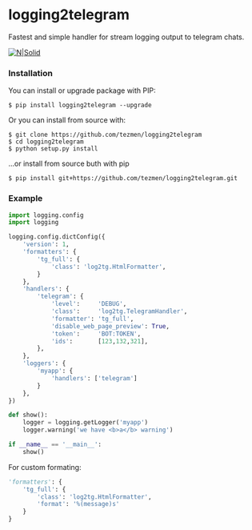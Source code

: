 # logging2telegram

Fastest and simple handler for stream logging output to telegram chats. 

[![N|Solid](https://img.shields.io/pypi/pyversions/logging2telegram.svg)](https://pypi.python.org/pypi/logging2telegram)

### Installation
You can install or upgrade package with PIP:
```
$ pip install logging2telegram --upgrade
```
Or you can install from source with:
```
$ git clone https://github.com/tezmen/logging2telegram
$ cd logging2telegram
$ python setup.py install
```
...or install from source buth with pip
```
$ pip install git+https://github.com/tezmen/logging2telegram.git
```

### Example
```python
import logging.config
import logging

logging.config.dictConfig({
    'version': 1,
    'formatters': {
        'tg_full': {
            'class': 'log2tg.HtmlFormatter',
        }
    },
    'handlers': {
        'telegram': {
            'level':     'DEBUG',
            'class':     'log2tg.TelegramHandler',
            'formatter': 'tg_full',
            'disable_web_page_preview': True,
            'token':     'BOT:TOKEN',
            'ids':       [123,132,321],
        },
    },
    'loggers': {
        'myapp': {
            'handlers': ['telegram']
        }
    },
})

def show():
	logger = logging.getLogger('myapp')
	logger.warning('we have <b>a</b> warning')

if __name__ == '__main__':
	show()

```
For custom formating:

```python
'formatters': {
    'tg_full': {
        'class': 'log2tg.HtmlFormatter',
        'format': '%(message)s'
    }
}
```
